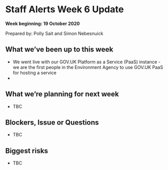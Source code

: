 # Staff Alerts Week 6 Update
**Week beginning: 19 October 2020** 

Prepared by: Polly Sait and Simon Nebesnuick

## What we’ve been up to​ this week​

* We went live with our GOV.UK Platform as a Service (PaaS) instance - we are the first people in the Environment Agency to use GOV.UK PaaS for hosting a service
* 

## What we’re planning for ​next week

* TBC

## Blockers, Issue or Questions

* TBC

## Biggest risks

* TBC

